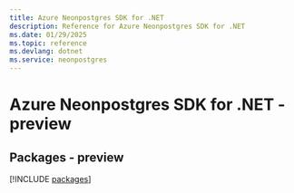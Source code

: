 ```yaml
---
title: Azure Neonpostgres SDK for .NET
description: Reference for Azure Neonpostgres SDK for .NET
ms.date: 01/29/2025
ms.topic: reference
ms.devlang: dotnet
ms.service: neonpostgres
---
```

# Azure Neonpostgres SDK for .NET - preview
## Packages - preview
[!INCLUDE [packages](neonpostgres-index.md)]